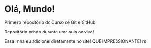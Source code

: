 # Olá, Mundo!
 Primeiro repositório do Curso de Git e GitHub

 Repositório criado durante uma aula ao vivo!
 
 Essa linha eu adicionei diretamente no site! QUE IMPRESSIONANTE! rs
